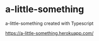 # a-little-something
a-little-something created with Typescript


https://a-little-something.herokuapp.com/
